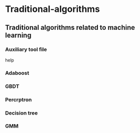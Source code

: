 # Traditional-algorithms
## Traditional algorithms related to machine learning
### Auxiliary tool file
help
### Adaboost
### GBDT
### Percrptron
### Decision tree
### GMM
